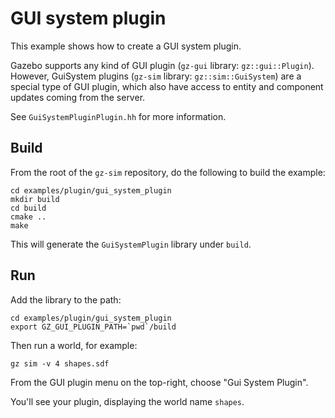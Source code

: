 # GUI system plugin

This example shows how to create a GUI system plugin.

Gazebo supports any kind of GUI plugin
(`gz-gui` library: `gz::gui::Plugin`). However, GuiSystem plugins
(`gz-sim` library: `gz::sim::GuiSystem`) are a special type of GUI plugin,
which also have access to entity and component updates coming from the server.

See `GuiSystemPluginPlugin.hh` for more information.

## Build

From the root of the `gz-sim` repository, do the following to build the example:

~~~
cd examples/plugin/gui_system_plugin
mkdir build
cd build
cmake ..
make
~~~

This will generate the `GuiSystemPlugin` library under `build`.

## Run

Add the library to the path:

~~~
cd examples/plugin/gui_system_plugin
export GZ_GUI_PLUGIN_PATH=`pwd`/build
~~~

Then run a world, for example:

    gz sim -v 4 shapes.sdf

From the GUI plugin menu on the top-right, choose "Gui System Plugin".

You'll see your plugin, displaying the world name `shapes`.
